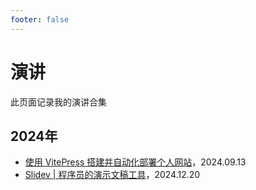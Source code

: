 ```yaml
---
footer: false
---
```


# 演讲

此页面记录我的演讲合集

## 2024年

- [使用 VitePress 搭建并自动化部署个人网站](./frontend/share-quarter-3.md)，2024.09.13
- [Slidev | 程序员的演示文稿工具](https://chenleicode.top/slide-quarter-4/)，2024.12.20

